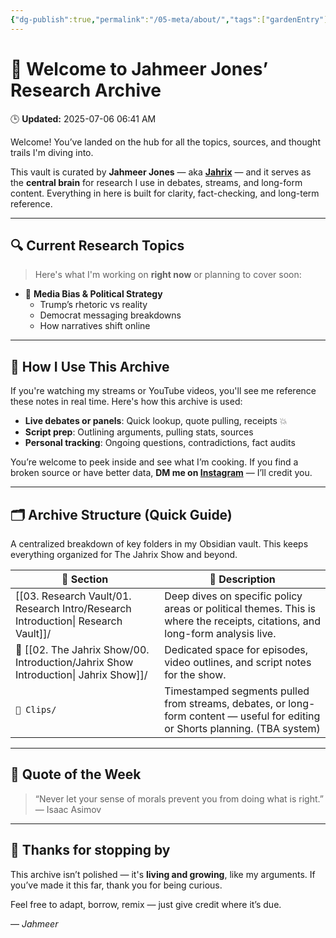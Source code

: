 ```yaml
---
{"dg-publish":true,"permalink":"/05-meta/about/","tags":["gardenEntry"],"created":"2025-06-27T00:43:00.791-04:00","updated":"2025-07-04T03:59:58.309-04:00"}
---
```


# 👋 Welcome to Jahmeer Jones’ Research Archive
<p><span>🕒 <strong>Updated:</strong> 2025-07-06 06:41 AM</span></p>

Welcome! You’ve landed on the hub for all the topics, sources, and thought trails I'm diving into.

This vault is curated by **Jahmeer Jones** — aka [**Jahrix**](https://www.youtube.com/@JahrixYT) — and it serves as the **central brain** for research I use in debates, streams, and long-form content. Everything in here is built for clarity, fact-checking, and long-term reference.

---

## 🔍 Current Research Topics

> Here's what I'm working on **right now** or planning to cover soon:

- 🧠 **Media Bias & Political Strategy**  
  - Trump’s rhetoric vs reality  
  - Democrat messaging breakdowns  
  - How narratives shift online
---

## 🎥 How I Use This Archive

If you're watching my streams or YouTube videos, you'll see me reference these notes in real time. Here's how this archive is used:

- **Live debates or panels**: Quick lookup, quote pulling, receipts 💥  
- **Script prep**: Outlining arguments, pulling stats, sources  
- **Personal tracking**: Ongoing questions, contradictions, fact audits

You’re welcome to peek inside and see what I’m cooking. If you find a broken source or have better data, **DM me on [Instagram](https://www.instagram.com/ineireti/)** — I’ll credit you.

---

## 🗂️ Archive Structure (Quick Guide)

A centralized breakdown of key folders in my Obsidian vault. This keeps everything organized for The Jahrix Show and beyond.

| 📁 Section                                     | 📄 Description                                                                                                                |
| ---------------------------------------------- | ----------------------------------------------------------------------------------------------------------------------------- |
| [[03. Research Vault/01. Research Intro/Research Introduction\| Research Vault]]/    | Deep dives on specific policy areas or political themes. This is where the receipts, citations, and long-form analysis live.  |
| 📁 [[02. The Jahrix Show/00. Introduction/Jahrix Show Introduction\| Jahrix Show]]/ | Dedicated space for episodes, video outlines, and script notes for the show.                                                  |
| `📁 Clips/`                                    | Timestamped segments pulled from streams, debates, or long-form content — useful for editing or Shorts planning. (TBA system) |

---

## 🧠 Quote of the Week

> “Never let your sense of morals prevent you from doing what is right.”
> — Isaac Asimov

---

## 🙏 Thanks for stopping by

This archive isn’t polished — it's **living and growing**, like my arguments. If you’ve made it this far, thank you for being curious.

Feel free to adapt, borrow, remix — just give credit where it’s due.

— *Jahmeer*
